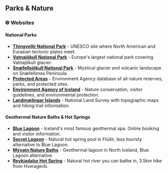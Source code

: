 ## Parks & Nature

### 🌐 Websites

#### National Parks
- **<a href="https://www.thingvellir.is/" target="_blank">Thingvellir National Park</a>** - UNESCO site where North American and Eurasian tectonic plates meet.
- **<a href="https://www.vatnajokulsthjodgardur.is/" target="_blank">Vatnajökull National Park</a>** - Europe's largest national park covering Vatnajökull glacier.
- **<a href="https://snaefellsjokull.is/en/" target="_blank">Snæfellsjökull National Park</a>** - Mystical glacier and volcanic landscape on Snæfellsnes Peninsula.
- **<a href="https://www.ust.is/english/visiting-iceland/protected-areas/" target="_blank">Protected Areas</a>** - Environment Agency database of all nature reserves, parks, and protected sites.
- **<a href="https://www.ust.is/english" target="_blank">Environment Agency of Iceland</a>** - Nature conservation, visitor guidelines, and environmental protection.
- **<a href="https://www.natt.is/en" target="_blank">Landmælingar Íslands</a>** - National Land Survey with topographic maps and hiking trail information.

#### Geothermal Nature Baths & Hot Springs
- **<a href="https://www.bluelagoon.com/" target="_blank">Blue Lagoon</a>** - Iceland's most famous geothermal spa. Online booking and visitor information.
- **<a href="https://www.secretlagoon.is/" target="_blank">Secret Lagoon</a>** - Natural hot spring pool in Flúðir, less touristy alternative to Blue Lagoon.
- **<a href="https://www.jardbodin.is/en/" target="_blank">Mývatn Nature Baths</a>** - Geothermal lagoon in North Iceland, Blue Lagoon alternative.
- **<a href="https://visitreykjadalur.is/" target="_blank">Reykjadalur Hot Spring</a>** - Natural hot river you can bathe in, 3.5km hike from Hveragerði.